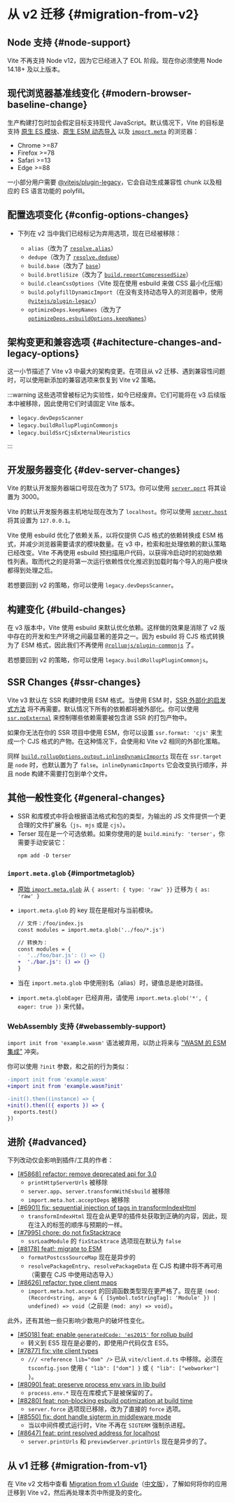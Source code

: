 # 从 v2 迁移 {#migration-from-v2}

## Node 支持 {#node-support}

Vite 不再支持 Node v12，因为它已经进入了 EOL 阶段。现在你必须使用 Node 14.18+ 及以上版本。

## 现代浏览器基准线变化 {#modern-browser-baseline-change}

生产构建打包时加会假定目标支持现代 JavaScript。默认情况下，Vite 的目标是支持 [原生 ES 模块](https://caniuse.com/es6-module)、[原生 ESM 动态导入](https://caniuse.com/es6-module-dynamic-import) 以及 [`import.meta`](https://caniuse.com/mdn-javascript_statements_import_meta) 的浏览器：

- Chrome >=87
- Firefox >=78
- Safari >=13
- Edge >=88

一小部分用户需要 [@vitejs/plugin-legacy](https://github.com/vitejs/vite/tree/main/packages/plugin-legacy)，它会自动生成兼容性 chunk 以及相应的 ES 语言功能的 polyfill。

## 配置选项变化 {#config-options-changes}

- 下列在 v2 当中我们已经标记为弃用选项，现在已经被移除：

  - `alias`（改为了 [`resolve.alias`](../config/shared-options.md#resolve-alias)）
  - `dedupe`（改为了 [`resolve.dedupe`](../config/shared-options.md#resolve-dedupe)）
  - `build.base`（改为了 [`base`](../config/shared-options.md#base)）
  - `build.brotliSize`（改为了 [`build.reportCompressedSize`](../config/build-options.md#build-reportcompressedsize)）
  - `build.cleanCssOptions`（Vite 现在使用 esbuild 来做 CSS 最小化压缩）
  - `build.polyfillDynamicImport`（在没有支持动态导入的浏览器中，使用 [`@vitejs/plugin-legacy`](https://github.com/vitejs/vite/tree/main/packages/plugin-legacy)）
  - `optimizeDeps.keepNames`（改为了 [`optimizeDeps.esbuildOptions.keepNames`](../config/dep-optimization-options.md#optimizedeps-esbuildoptions)）

## 架构变更和兼容选项 {#achitecture-changes-and-legacy-options}

这一小节描述了 Vite v3 中最大的架构变更。在项目从 v2 迁移、遇到兼容性问题时，可以使用新添加的兼容选项来恢复到 Vite v2 策略。

:::warning
这些选项曾被标记为实验性，如今已经废弃。它们可能将在 v3 后续版本中被移除，因此使用它们时请固定 Vite 版本。

- `legacy.devDepsScanner`
- `legacy.buildRollupPluginCommonjs`
- `legacy.buildSsrCjsExternalHeuristics`

:::

## 开发服务器变化 {#dev-server-changes}

Vite 的默认开发服务器端口号现在改为了 5173。你可以使用 [`server.port`](../config/server-options.md#server-port) 将其设置为 3000。

Vite 的默认开发服务器主机地址现在改为了 `localhost`。你可以使用 [`server.host`](../config/server-options.md#server-host) 将其设置为 `127.0.0.1`。

Vite 使用 esbuild 优化了依赖关系，以将仅提供 CJS 格式的依赖转换成 ESM 格式，并减少浏览器需要请求的模块数量。在 v3 中，检索和批处理依赖的默认策略已经改变。Vite 不再使用 esbuild 预扫描用户代码，以获得冷启动时的初始依赖性列表。取而代之的是将第一次运行依赖性优化推迟到加载时每个导入的用户模块都得到处理之后。

若想要回到 v2 的策略，你可以使用 `legacy.devDepsScanner`。

## 构建变化 {#build-changes}

在 v3 版本中，Vite 使用 esbuild 来默认优化依赖。这样做的效果是消除了 v2 版中存在的开发和生产环境之间最显著的差异之一。因为 esbuild 将 CJS 格式转换为了 ESM 格式，因此我们不再使用 [`@rollupjs/plugin-commonjs`](https://github.com/rollup/plugins/tree/master/packages/commonjs) 了。

若想要回到 v2 的策略，你可以使用 `legacy.buildRollupPluginCommonjs`。

## SSR Changes {#ssr-changes}

Vite v3 默认在 SSR 构建时使用 ESM 格式。当使用 ESM 时，[SSR 外部化的启发式方法](https://vitejs.dev/guide/ssr.html#ssr-externals) 将不再需要。默认情况下所有的依赖都将被外部化。你可以使用 [`ssr.noExternal`](../config/ssr-options.md#ssrnoexternal) 来控制哪些依赖需要被包含进 SSR 的打包产物中。

如果你无法在你的 SSR 项目中使用 ESM，你可以设置 `ssr.format: 'cjs'` 来生成一个 CJS 格式的产物。在这种情况下，会使用和 Vite v2 相同的外部化策略。

同样 [`build.rollupOptions.output.inlineDynamicImports`](https://rollupjs.org/guide/en/#outputinlinedynamicimports) 现在在 `ssr.target` 是 `node` 时，也默认置为了 `false`。`inlineDynamicImports` 它会改变执行顺序，并且 node 构建不需要打包到单个文件。

## 其他一般性变化 {#general-changes}

- SSR 和库模式中将会根据语法格式和包的类型，为输出的 JS 文件提供一个更合理的文件扩展名（`js`、`mjs` 或是 `cjs`）。
- Terser 现在是一个可选依赖。如果你使用的是 `build.minify: 'terser'`，你需要手动安装它：
  ```
  npm add -D terser
  ```

### `import.meta.glob` {#importmetaglob}

- [原始 `import.meta.glob`](features.md#glob-import-as) 从 `{ assert: { type: 'raw' }}` 迁移为 `{ as: 'raw' }`
- `import.meta.glob` 的 key 现在是相对与当前模块。

  ```diff
  // 文件：/foo/index.js
  const modules = import.meta.glob('../foo/*.js')

  // 转换为：
  const modules = {
  -  '../foo/bar.js': () => {}
  +  './bar.js': () => {}
  }
  ```

- 当在 `import.meta.glob` 中使用别名（alias）时，键值总是绝对路径。
- `import.meta.globEager` 已经弃用，请使用 `import.meta.glob('*', { eager: true })` 来代替。

### WebAssembly 支持 {#webassembly-support}

`import init from 'example.wasm'` 语法被弃用，以防止将来与 ["WASM 的 ESM 集成"](https://github.com/WebAssembly/esm-integration) 冲突。

你可以使用 `?init` 参数，和之前的行为类似：

```diff
-import init from 'example.wasm'
+import init from 'example.wasm?init'

-init().then((instance) => {
+init().then(({ exports }) => {
  exports.test()
})
```

## 进阶 {#advanced}

下列改动仅会影响到插件/工具的作者：

- [[#5868] refactor: remove deprecated api for 3.0](https://github.com/vitejs/vite/pull/5868)
  - `printHttpServerUrls` 被移除
  - `server.app`、`server.transformWithEsbuild` 被移除
  - `import.meta.hot.acceptDeps` 被移除
- [[#6901] fix: sequential injection of tags in transformIndexHtml](https://github.com/vitejs/vite/pull/6901)
  - `transformIndexHtml` 现在会从更早的插件处获取到正确的内容，因此，现在注入的标签的顺序与预期的一样。
- [[#7995] chore: do not fixStacktrace](https://github.com/vitejs/vite/pull/7995)
  - `ssrLoadModule` 的 `fixStacktrace` 选项现在默认为 `false`
- [[#8178] feat!: migrate to ESM](https://github.com/vitejs/vite/pull/8178)
  - `formatPostcssSourceMap` 现在是异步的
  - `resolvePackageEntry`、`resolvePackageData` 在 CJS 构建中将不再可用（需要在 CJS 中使用动态导入）
- [[#8626] refactor: type client maps](https://github.com/vitejs/vite/pull/8626)
  - `import.meta.hot.accept` 的回调函数类型现在更严格了。现在是 `(mod: (Record<string, any> & { [Symbol.toStringTag]: 'Module' }) | undefined) => void`（之前是 `(mod: any) => void`）。

此外，还有其他一些只影响少数用户的破坏性变化。

- [[#5018] feat: enable `generatedCode: 'es2015'` for rollup build](https://github.com/vitejs/vite/pull/5018)
  - 转义到 ES5 现在是必要的，即使用户代码仅含 ES5。
- [[#7877] fix: vite client types](https://github.com/vitejs/vite/pull/7877)
  - `/// <reference lib="dom" />` 已从 `vite/client.d.ts` 中移除。必须在 `tsconfig.json` 使用 `{ "lib": ["dom"] }` 或 `{ "lib": ["webworker"] }`。
- [[#8090] feat: preserve process env vars in lib build](https://github.com/vitejs/vite/pull/8090)
  - `process.env.*` 现在在库模式下是被保留的了。
- [[#8280] feat: non-blocking esbuild optimization at build time](https://github.com/vitejs/vite/pull/8280)
  - `server.force` 选项现已移除，改为了直接的 `force` 选项。
- [[#8550] fix: dont handle sigterm in middleware mode](https://github.com/vitejs/vite/pull/8550)
  - 当以中间件模式运行时，Vite 不再在 `SIGTERM` 强制杀进程。
- [[#8647] feat: print resolved address for localhost](https://github.com/vitejs/vite/pull/8647)
  - `server.printUrls` 和 `previewServer.printUrls` 现在是异步的了。

## 从 v1 迁移 {#migration-from-v1}

在 Vite v2 文档中查看 [Migration from v1 Guide](https://v2.vitejs.dev/guide/migration.html)（[中文版](https://cn.vitejs.dev/guide/migration-from-v1.html)），了解如何将你的应用迁移到 Vite v2，然后再处理本页中所提及的变化。
